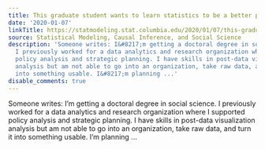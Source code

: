 ```yaml
---
title: This graduate student wants to learn statistics to be a better policy analyst
date: '2020-01-07'
linkTitle: https://statmodeling.stat.columbia.edu/2020/01/07/this-graduate-student-wants-to-learn-statistics-to-be-a-better-policy-analyst/
source: Statistical Modeling, Causal Inference, and Social Science
description: 'Someone writes: I&#8217;m getting a doctoral degree in social science.
  I previously worked for a data analytics and research organization where I supported
  policy analysis and strategic planning. I have skills in post-data visualization
  analysis but am not able to go into an organization, take raw data, and turn it
  into something usable. I&#8217;m planning ...'
disable_comments: true
---
```

Someone writes: I&#8217;m getting a doctoral degree in social science. I previously worked for a data analytics and research organization where I supported policy analysis and strategic planning. I have skills in post-data visualization analysis but am not able to go into an organization, take raw data, and turn it into something usable. I&#8217;m planning ...